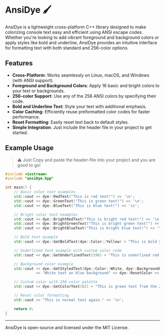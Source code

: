 # **AnsiDye 🖌️**

AnsiDye is a lightweight cross-platform C++ library designed to make colorizing console text easy and efficient using ANSI escape codes. Whether you're looking to add vibrant foreground and background colors or apply styles like bold and underline, AnsiDye provides an intuitive interface for formatting text with both standard and 256-color options.

## **Features**

- **Cross-Platform**: Works seamlessly on Linux, macOS, and Windows (with ANSI support).
- **Foreground and Background Colors**: Apply 16 basic and bright colors to your text or backgrounds.
- **256-color Support**: Use any of the 256 ANSI colors by specifying their code.
- **Bold and Underline Text**: Style your text with additional emphasis.
- **Color Caching**: Efficiently reuse preformatted color codes for faster performance.
- **Reset Formatting**: Easily reset text back to default styles.
- **Simple Integration**: Just include the header file in your project to get started.

## **Example Usage**

> ⚠️ Just Copy and paste the header-file into your project and you are good to go!

```c++
#include <iostream>
#include "ansiDye.hpp"

int main() {
    // Basic color text examples
    std::cout << dye::RedText("This is red text!") << '\n';
    std::cout << dye::GreenText("This is green text!") << '\n';
    std::cout << dye::BlueText("This is blue text!") << '\n';

    // Bright color text examples
    std::cout << dye::BrightRedText("This is bright red text!") << '\n';
    std::cout << dye::BrightGreenText("This is bright green text!") << '\n';
    std::cout << dye::BrightBlueText("This is bright blue text!") << '\n';

    // Bold text example
    std::cout << dye::GetBoldText(dye::Color::Yellow) + "This is bold yellow text!" << dye::ResetColor << '\n';

    // Underlined text example with custom color code
    std::cout << dye::GetUnderlinedText(196) + "This is underlined red text (256-color palette)!" << dye::ResetColor << '\n';

    // Background color example
    std::cout << dye::GetStyledText(dye::Color::White, dye::BackgroundColor::Blue)
              << "White text on blue background" << dye::ResetColor << '\n';

    // Custom color with 256-color palette
    std::cout << dye::GetColorText(82) + "This is green text from the 256-color palette!" << dye::ResetColor << '\n';

    // Reset color formatting
    std::cout << "This is normal text again." << '\n';

    return 0;
}


```

---

AnsiDye is open-source and licensed under the MIT License.

